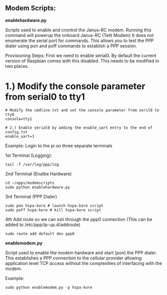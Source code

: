 
<h2>Modem Scripts:</h2>
<b>enablehardware.py</b>

Scripts used to enable and crontrol the Janus-RC modem.
Running this command will powerup the onboard Janus-RC (Telit Modem)
It does not enumerate the serial port for commands.
This allows you to test the PPP dialer using pon and poff commands to establish
a PPP session.

Provisioning Steps:
First we need to enable serial0. By default the current version of Raspbian comes with this disabled. This needs to be modified in two places.

# 1.) Modify the console parameter from serial0 to tty1
```
# Modify the cmdline.txt and set the console parameter from seril0 to tty0
console=tty1

# 2.) Enable serial0 by adding the enable_uart entry to the end of config.txt
enable_uart=1
```
Example:
Login to the pi on three separate terminals

1st Terminal (Logging):
```
tail -f /var/log/ppp/log
```

2nd Terminal (Enalbe Hardware)
```
cd ~/apps/modemscripts
sudo python enablehardware.py
```

3rd Terminal (PPP Dialer)
```
sudo pon hspa-kore # launch hspa-kore script
sudo poff hspa-kore # kill hspa-kore script
```
4th Add route so we can ssh through the ppp0 connection
(This can be added to /etc/ppp/ip-up.d/addroute)
```
sudo route add default dev ppp0
```
<b>enablemodem.py</b>

Script used to enable the modem hardware and start (pon) the PPP dialer. This establishes
a PPP connection to the cellular provider allowing application level TCP
access without the complexities of interfacing with the modem. 

Example:
```python
sudo python enablemodem.py -p hspa-kore
```

